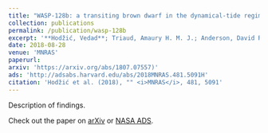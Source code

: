 ```yaml
---
title: "WASP-128b: a transiting brown dwarf in the dynamical-tide regime"
collection: publications
permalink: /publication/wasp-128b
excerpt: '**Hodžić, Vedad**; Triaud, Amaury H. M. J.; Anderson, David R.; Bouchy, François; Collier Cameron, Andrew; Delrez, Laetitia; Gillon, Michaël; Hellier, Coel; Jehin, Emmanuël; Lendl, Monika; Maxted, Pierre F. L.; Pepe, Francesco; Pollacco, Don; Queloz, Didier; Ségransan, Damien; Smalley, Barry; Udry, Stéphane; West, Richard'
date: 2018-08-28
venue: 'MNRAS'
paperurl:
arxiv: 'https://arxiv.org/abs/1807.07557)'
ads: 'http://adsabs.harvard.edu/abs/2018MNRAS.481.5091H'
citation: 'Hodžić et al. (2018), "" <i>MNRAS</i>, 481, 5091'
---
```

Description of findings.

Check out the paper on [arXiv](https://arxiv.org/abs/1807.07557) or [NASA ADS](http://adsabs.harvard.edu/abs/2018MNRAS.481.5091H).
